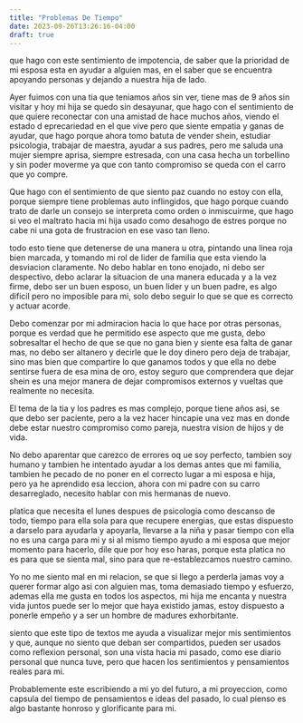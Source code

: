 ```yaml
---
title: "Problemas De Tiempo"
date: 2023-09-26T13:26:16-04:00
draft: true
---
```

que hago con este sentimiento de impotencia, de saber que la prioridad de mi esposa esta en ayudar a alguien mas, en el saber que se encuentra apoyando personas y dejando a nuestra hija de lado.

Ayer fuimos con una tia que teniamos años sin ver, tiene mas de 9 años sin visitar y hoy mi hija se quedo sin desayunar, que hago con el sentimiento de que quiere reconectar con una amistad de hace muchos años, viendo el estado d eprecariedad en el que vive pero que siente empatia y ganas de ayudar, que hago porque ahora tomo batuta de vender shein, estudiar psicologia, trabajar de maestra, ayudar a sus padres, pero me saluda una mujer siempre aprisa, siempre estresada, con una casa hecha un torbellino y sin poder moverme ya que con tanto compromiso se queda con el carro que yo compre.

Que hago con el sentimiento de que siento paz cuando no estoy con ella, porque siempre tiene problemas auto inflingidos, que hago porque cuando trato de darle un consejo se interpreta como orden o inmiscuirme, que hago si veo el maltrato hacia mi hija usado como desahogo de estres porque no cabe ni una gota de frustracion en ese vaso tan lleno.

todo esto tiene que detenerse de una manera u otra, pintando una linea roja bien marcada, y tomando mi rol de lider de familia que esta viendo la desviacion claramente. No debo hablar en tono enojado, ni debo ser despectivo, debo aclarar la situacion de una manera educada y a la vez firme, debo ser un buen esposo, un buen lider y un buen padre, es algo dificil pero no imposible para mi, solo debo seguir lo que se que es correcto y actuar acorde.

Debo comenzar por mi admiracion hacia lo que hace por otras personas, porque es verdad que he permitido ese aspecto que me gusta, debo sobresaltar el hecho de que se que no gana bien y siente esa falta de ganar mas, no debo ser altanero y decirle que le doy dinero pero deja de trabajar, sino mas bien que compartire lo que ganamos todos y que ella no debe sentirse fuera de esa mina de oro, estoy seguro que comprendera que dejar shein es una mejor manera de dejar compromisos externos y vueltas que realmente no necesita.

El tema de la tia y los padres es mas complejo, porque tiene años asi, se que debo ser paciente, pero a la vez hacer hincapie una vez mas en donde debe estar nuestro compromiso como pareja, nuestra vision de hijos y de vida.

No debo aparentar que carezco de errores oq ue soy perfecto, tambien soy humano y tambien he intentado ayudar a los demas antes que mi familia, tambien he pecado de no poner en el correcto lugar a mi esposa e hija, pero ya he aprendido esa leccion, ahora con mi padre con su carro desarreglado, necesito hablar con mis hermanas de nuevo.

platica que necesita el lunes despues de psicologia como descanso de todo, tiempo para ella sola para que recupere energias, que estas dispuesto a darselo para ayudarla y apoyarla, llevarse a la niña y pasar tiempo con ella no es una carga para mi y si al mismo tiempo ayudo a mi esposa que mejor momento para hacerlo, dile que por hoy eso haras, porque esta platica no es para que se sienta mal, sino para que re-establezcamos nuestro camino.

Yo no me siento mal en mi relacion, se que si llego a perderla jamas voy a querer formar algo asi con alguien mas, toma demasiado tiempo y esfuerzo, ademas ella me gusta en todos los aspectos, mi hija me encanta y nuestra vida juntos puede ser lo mejor que haya existido jamas, estoy dispuesto a ponerle empeño y a ser un hombre de madures exhorbitante.

siento que este tipo de textos me ayuda a visualizar mejor mis sentimientos y que, aunque no siento que deban ser compartidos, pueden ser usados como reflexion personal, son una vista hacia mi pasado, como ese diario personal que nunca tuve, pero que hacen los sentimientos y pensamientos reales para mi.

Probablemente este escribiendo a mi yo del futuro, a mi proyeccion, como capsula del tiempo de pensamientos e ideas del pasado, lo cual pienso es algo bastante honroso y glorificante para mi.

